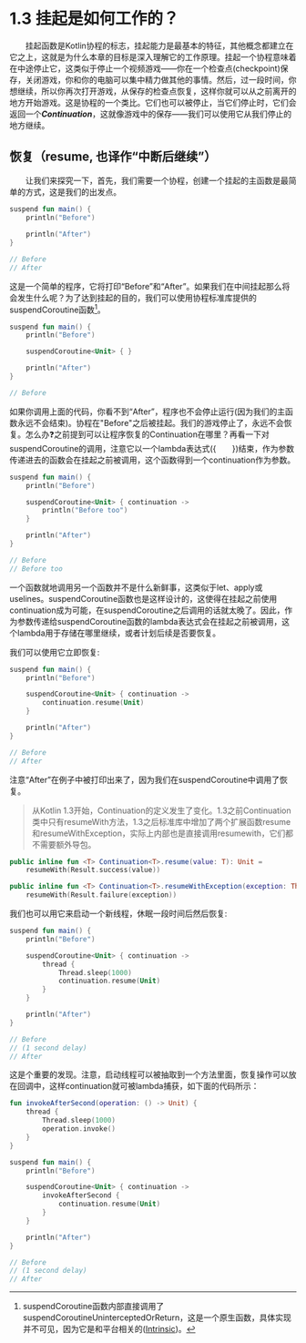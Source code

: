 # 1.3 挂起是如何工作的？
&emsp;&emsp;挂起函数是Kotlin协程的标志，挂起能力是最基本的特征，其他概念都建立在它之上，这就是为什么本章的目标是深入理解它的工作原理。挂起一个协程意味着在中途停止它，这类似于停止一个视频游戏——你在一个检查点(checkpoint)保存，关闭游戏，你和你的电脑可以集中精力做其他的事情。然后，过一段时间，你想继续，所以你再次打开游戏，从保存的检查点恢复，这样你就可以从之前离开的地方开始游戏。这是协程的一个类比。它们也可以被停止，当它们停止时，它们会返回一个***Continuation***，这就像游戏中的保存——我们可以使用它从我们停止的地方继续。

## 恢复（resume, 也译作“中断后继续”）
&emsp;&emsp;让我们来探究一下，首先，我们需要一个协程，创建一个挂起的主函数是最简单的方式，这是我们的出发点。
```kotlin
suspend fun main() {
    println("Before")
    
    println("After")
}

// Before
// After
```
这是一个简单的程序，它将打印“Before”和“After”。如果我们在中间挂起那么将会发生什么呢？为了达到挂起的目的，我们可以使用协程标准库提供的suspendCoroutine函数[^1]。
```kotlin
suspend fun main() {
    println("Before")

    suspendCoroutine<Unit> { }

    println("After")
}

// Before
```
如果你调用上面的代码，你看不到“After”，程序也不会停止运行(因为我们的主函数永远不会结束)。协程在"Before"之后被挂起。我们的游戏停止了，永远不会恢复。怎么办:question:之前提到可以让程序恢复的Continuation在哪里？再看一下对suspendCoroutine的调用，注意它以一个lambda表达式({&emsp;&emsp;})结束，作为参数传递进去的函数会在挂起之前被调用，这个函数得到一个continuation作为参数。
```kotlin
suspend fun main() {
    println("Before")

    suspendCoroutine<Unit> { continuation ->
        println("Before too")
    }

    println("After")
}

// Before
// Before too
```
一个函数就地调用另一个函数并不是什么新鲜事，这类似于let、apply或uselines。suspendCoroutine函数也是这样设计的，这使得在挂起之前使用continuation成为可能，在suspendCoroutine之后调用的话就太晚了。因此，作为参数传递给suspendCoroutine函数的lambda表达式会在挂起之前被调用，这个lambda用于存储在哪里继续，或者计划后续是否要恢复。

我们可以使用它立即恢复:
```kotlin
suspend fun main() {
    println("Before")

    suspendCoroutine<Unit> { continuation ->
        continuation.resume(Unit)
    }

    println("After")
}

// Before
// After
```
注意“After”在例子中被打印出来了，因为我们在suspendCoroutine中调用了恢复。
> 从Kotlin 1.3开始，Continuation的定义发生了变化。1.3之前Continuation类中只有resumeWith方法，1.3之后标准库中增加了两个扩展函数resume和resumeWithException，实际上内部也是直接调用resumewith，它们都不需要额外导包。
```kotlin
public inline fun <T> Continuation<T>.resume(value: T): Unit =
    resumeWith(Result.success(value))

public inline fun <T> Continuation<T>.resumeWithException(exception: Throwable): Unit =
    resumeWith(Result.failure(exception))
```
我们也可以用它来启动一个新线程，休眠一段时间后然后恢复:
```kotlin
suspend fun main() {
    println("Before")

    suspendCoroutine<Unit> { continuation ->
        thread {
            Thread.sleep(1000)
            continuation.resume(Unit)
        }
    }

    println("After")
}

// Before
// (1 second delay)
// After
```
这是个重要的发现。注意，启动线程可以被抽取到一个方法里面，恢复操作可以放在回调中，这样continuation就可被lambda捕获，如下面的代码所示：
```kotlin
fun invokeAfterSecond(operation: () -> Unit) {
    thread {
        Thread.sleep(1000)
        operation.invoke()
    }
}

suspend fun main() {
    println("Before")

    suspendCoroutine<Unit> { continuation ->
        invokeAfterSecond {
            continuation.resume(Unit)
        }
    }

    println("After")
}

// Before
// (1 second delay)
// After
```


[^1]: suspendCoroutine函数内部直接调用了suspendCoroutineUninterceptedOrReturn，这是一个原生函数，具体实现并不可见，因为它是和平台相关的([Intrinsic](https://juejin.cn/post/6863119536200253454))。
